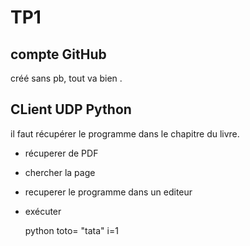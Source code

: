 # TP1

## compte GitHub

créé sans pb, tout va bien .

## CLient UDP Python 

il faut récupérer le programme dans le chapitre du livre.

* récuperer de PDF
* chercher la page
* recuperer le programme dans un editeur
* exécuter 

  python
toto= "tata"
i=1

